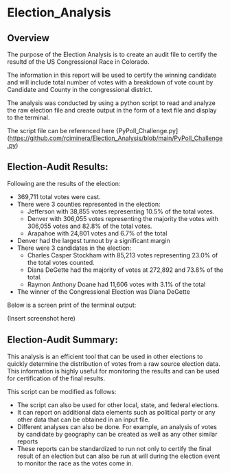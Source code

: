 # Election_Analysis

## Overview 

The purpose of the Election Analysis is to create an audit file to certify the resultd of the US Congressional Race in Colorado.

The information in this report will be used to certify the winning candidate and will include total number of votes with a breakdown of vote count by Candidate and County in the congressional district.

The analysis was conducted by using a python script to read and analyze the raw election file and create output in the form of a text file and display to the terminal.

The script file can be referenced here
{PyPoll_Challenge.py](https://github.com/rciminera/Election_Analysis/blob/main/PyPoll_Challenge.py)

## Election-Audit Results: 

Following are the results of the election:

- 369,711 total votes were cast.
-	There were 3 counties represented in the election:
	- Jefferson with 38,855 votes representing 10.5% of the total votes.
	- Denver with 306,055 votes representing the majority the votes with 306,055 votes and 82.8% of the total votes.
	- Arapahoe with 24,801 votes and 6.7% of the total
-	Denver had the largest turnout by a significant margin
-	There were 3 candidates in the election:
	- Charles Casper Stockham with 85,213 votes representing 23.0% of the total votes counted.
	- Diana DeGette had the majority of votes at 272,892 and 73.8% of the total.
	- Raymon Anthony Doane had 11,606 votes with 3.1% of the total
-	The winner of the Congressional Election was Diana DeGette

Below is a screen print of the terminal output:

(Insert screenshot here)


## Election-Audit Summary: 

This analysis is an efficient tool that can be used in other elections to quickly determine the distribution of votes from a raw source election data.  This information is highly useful for monitoring the results and can be used for certification of the final results.

This script can be modified as follows:

-	The script can also be used for other local, state, and federal elections.
-	It can report on additional data elements such as political party or any other data that can be obtained in an input file.
-	Different analyses can also be done.  For example, an analysis of votes by candidate by geography can be created as well as any other similar reports
-	These reports can be standardized to run not only to certify the final result of an election but can also be run at will during the election event to monitor the race as the votes come in.

